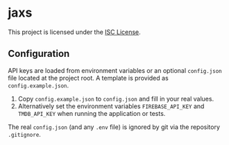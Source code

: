 # jaxs

This project is licensed under the [ISC License](./LICENSE).

## Configuration

API keys are loaded from environment variables or an optional `config.json` file
located at the project root. A template is provided as `config.example.json`.

1. Copy `config.example.json` to `config.json` and fill in your real values.
2. Alternatively set the environment variables `FIREBASE_API_KEY` and
   `TMDB_API_KEY` when running the application or tests.

The real `config.json` (and any `.env` file) is ignored by git via the
repository `.gitignore`.
